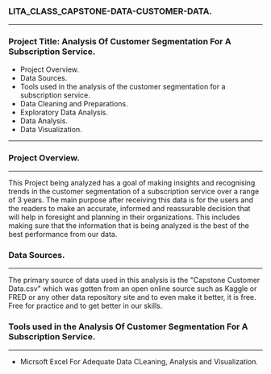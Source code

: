 ### LITA_CLASS_CAPSTONE-DATA-CUSTOMER-DATA.
---
### Project Title: Analysis Of Customer Segmentation For A Subscription Service.
- Project Overview.
- Data Sources.
- Tools used in the analysis of the customer segmentation for a subscription service.
- Data Cleaning and Preparations.
- Exploratory Data Analysis.
- Data Analysis.
- Data Visualization.
 ---
 ### Project Overview.
 ---
 This Project being analyzed has a goal of making insights and recognising trends in the customer segmentation of a subscription service over a range of 3 years. The main purpose after receiving this data is for the users and the readers to make an accurate, informed and reassurable decision that will help in foresight and planning in their organizations. This includes making sure that the information that is being analyzed is the best of the best performance from our data.
 
 ### Data Sources.
 ---
 The primary source of data used in this analysis is the "Capstone Customer Data.csv" which was gotten from an open online source such as Kaggle or FRED or any other data repository site and to even make it better, it is free. Free for practice and to get better in our skills.

 ### Tools used in the Analysis Of Customer Segmentation For A Subscription Service.
 ---
 - Micrsoft Excel For Adequate Data CLeaning, Analysis and Visualization.
